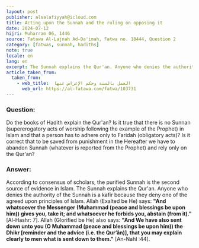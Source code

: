 ```yaml
---
layout: post
publisher: alsalafiyyah@icloud.com
title: Acting upon the Sunnah and the ruling on opposing it 
date: 2024-07-12
hijri: Muharram 06, 1446
source: Fatawa Al-Lajnah Ad-Da'imah, Fatwa no. 18444, Question 2
category: [fatwas, sunnah, hadiths]
note: true
locale: en
lang: en
excerpt: The Sunnah explains the Qur'an. Anyone who denies the authority of the Sunnah is a kafir because they deny one of the agreed upon principles of Islam.
article_taken_from: 
  taken_from:
    - web_title:  العمل بالسنة وحكم الإعراض عنها
      web_url: https://al-fatawa.com/fatwa/103731
---
```

### Question: 
Do the books of Hadith explain the Qur'an? Is it true that there is no Sunnan (supererogatory acts of worship following the example of the Prophet) in Islam and that a person has to adhere only to Faridah (obligatory acts)? Is it correct that to be saved from punishment in the Hereafter we have to abandon Sunnah (whatever is reported from the Prophet) and rely only on the Qur'an? 

### Answer: 
According to consensus of scholars, the purified Sunnah is the second source of evidence in Islam. The Sunnah explains the Qur'an. Anyone who denies the authority of the Sunnah is a kafir because they deny one of the agreed upon principles of Islam. Allah (Exalted be He) says: **"And whatsoever the Messenger (Muhammad (peace and blessings be upon him)) gives you, take it; and whatsoever he forbids you, abstain (from it)."** [Al-Hashr: 7]. Allah (Glorified be He) also says: **"And We have also sent down unto you (O Muhammad (peace and blessings be upon him)) the Dhikr [reminder and the advice (i.e. the Qur’ân)], that you may explain clearly to men what is sent down to them."** [An-Nahl :44]. 

